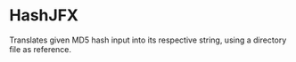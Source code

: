 # HashJFX
Translates given MD5 hash input into its respective string, using a directory file as reference.
